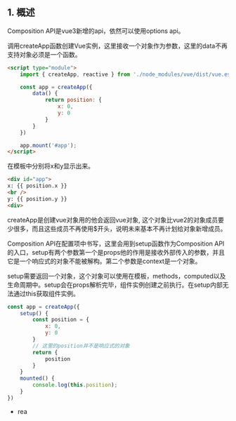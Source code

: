 ## 1. 概述

Composition API是vue3新增的api，依然可以使用options api。

调用createApp函数创建Vue实例，这里接收一个对象作为参数，这里的data不再支持对象必须是一个函数。

```html
<script type="module">
    import { createApp, reactive } from './node_modules/vue/dist/vue.esm-browser.js'

    const app = createApp({
        data() {
            return position: {
                x: 0,
                y: 0
            }
        }
    })

    app.mount('#app');
</script>
```

在模板中分别将x和y显示出来。

```html
<div id="app">
x: {{ position.x }}
<br />
y: {{ position.y }}
<div>
```

createApp是创建vue对象用的他会返回vue对象, 这个对象比vue2的对象成员要少很多，而且这些成员不再使用$开头，说明未来基本不再计划给对象新增成员。

Composition API在配置项中书写，这里会用到setup函数作为Composition API的入口，setup有两个参数第一个是props他的作用是接收外部传入的参数，并且它是一个响应式的对象不能被解构。第二个参数是context是一个对象。

setup需要返回一个对象，这个对象可以使用在模板，methods，computed以及生命周期中。setup会在props解析完毕，组件实例创建之前执行。在setup内部无法通过this获取组件实例。

```js
const app = createApp({
    setup() {
        const position = {
            x: 0,
            y: 0
        }
        // 这里的position并不是响应式的对象
        return {
            position
        }
    }
    mounted() {
        console.log(this.position);
    }
})
```

- rea